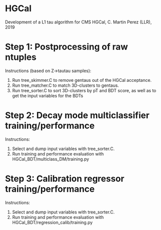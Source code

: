 # HGCal
Development of a L1 tau algorithm for CMS HGCal, C. Martin Perez (LLR), 2019

# Step 1: Postprocessing of raw ntuples

Instructions (based on Z->tautau samples):
1. Run tree_skimmer.C to remove gentaus out of the HGCal acceptance.
2. Run tree_matcher.C to match 3D-clusters to gentaus.
3. Run tree_sorter.C to sort 3D-clusters by pT and BDT score, as well as to get the input variables for the BDTs

# Step 2: Decay mode multiclassifier training/performance 
Instructions:
1. Select and dump input variables with tree_sorter.C.
2. Run training and performance evaluation with HGCal_BDT/multiclass_DM/training.py

# Step 3: Calibration regressor training/performance 
Instructions:
1. Select and dump input variables with tree_sorter.C.
2. Run training and performance evaluation with HGCal_BDT/regression_calib/training.py
